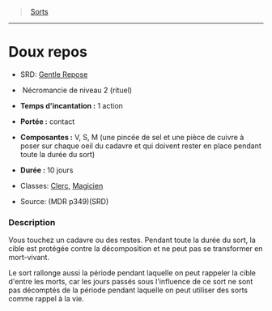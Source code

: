 ﻿> [Sorts](hd_spells.md)

---

# Doux repos

- SRD: [Gentle Repose](srd_spells_gentle_repose.md)

-  Nécromancie de niveau 2 (rituel)

- **Temps d'incantation :** 1 action

- **Portée :** contact

- **Composantes :** V, S, M (une pincée de sel et une pièce de cuivre à poser sur chaque oeil du cadavre et qui doivent rester en place pendant toute la durée du sort)</Components-->

- **Durée :** 10 jours

- Classes: [Clerc](hd_cleric.md), [Magicien](hd_wizard.md)

- Source: (MDR p349)(SRD)

### Description

Vous touchez un cadavre ou des restes. Pendant toute la durée du sort, la cible est protégée contre la décomposition et ne peut pas se transformer en mort-vivant.

Le sort rallonge aussi la période pendant laquelle on peut rappeler la cible d'entre les morts, car les jours passés sous l'influence de ce sort ne sont pas décomptés de la période pendant laquelle on peut utiliser des sorts comme rappel à la vie.

